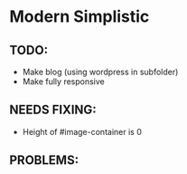 # Modern Simplistic

TODO:
---------
* Make blog (using wordpress in subfolder)
* Make fully responsive

NEEDS FIXING:
---------
* Height of #image-container is 0

PROBLEMS:
---------